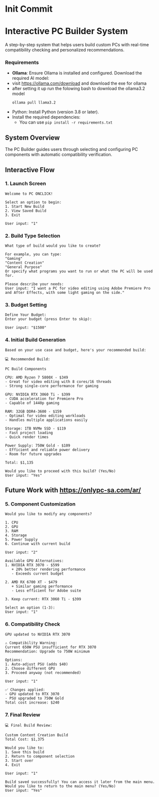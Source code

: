 # Init Commit

# Interactive PC Builder System

A step-by-step system that helps users build custom PCs with real-time compatibility checking and personalized recommendations.


### Requirements

- **Ollama**: Ensure Ollama is installed and configured. Download the required AI model:
- visit https://ollama.com/download and download the exe for ollama
- after setting it up run the folowing bash to download the ollama3.2 model
  ```bash
  ollama pull llama3.2
- Python: Install Python (version 3.8 or later).
- Install the required dependencies:
   - You can use `pip install -r requirements.txt`
## System Overview

The PC Builder guides users through selecting and configuring PC components with automatic compatibility verification.

## Interactive Flow

### 1. Launch Screen
```
Welcome to PC ONCLICK!

Select an option to begin:
1. Start New Build
2. View Saved Build
3. Exit

User input: "1"
```

### 2. Build Type Selection
```
What type of build would you like to create?

For example, you can type:
"Gaming"
"Content Creation"
"General Purpose"
Or specify what programs you want to run or what the PC will be used for.

Please describe your needs:
User input: "I want a PC for video editing using Adobe Premiere Pro and After Effects, with some light gaming on the side."
```

### 3. Budget Setting
```
Define Your Budget:
Enter your budget (press Enter to skip):

User input: "$1500"
```

### 4. Initial Build Generation
```
Based on your use case and budget, here's your recommended build:

💻 Recommended Build:

PC Build Components

CPU: AMD Ryzen 7 5800X - $349
- Great for video editing with 8 cores/16 threads
- Strong single-core performance for gaming

GPU: NVIDIA RTX 3060 Ti - $399
- CUDA acceleration for Premiere Pro
- Capable of 1440p gaming

RAM: 32GB DDR4-3600 - $159
- Optimal for video editing workloads
- Handles multiple applications easily

Storage: 1TB NVMe SSD - $119
- Fast project loading
- Quick render times

Power Supply: 750W Gold - $109
- Efficient and reliable power delivery
- Room for future upgrades

Total: $1,135

Would you like to proceed with this build? (Yes/No)
User input: "Yes"
```




## Future Work with https://onlypc-sa.com/ar/
### 5. Component Customization
```
Would you like to modify any components?

1. CPU
2. GPU
3. RAM
4. Storage
5. Power Supply
6. Continue with current build

User input: "2"

Available GPU Alternatives:
1. NVIDIA RTX 3070 - $599
   + 20% better rendering performance
   - Exceeds current budget

2. AMD RX 6700 XT - $479
   + Similar gaming performance
   - Less efficient for Adobe suite

3. Keep current: RTX 3060 Ti - $399

Select an option (1-3):
User input: "1"
```

### 6. Compatibility Check
```
GPU updated to NVIDIA RTX 3070

⚠️ Compatibility Warning:
Current 650W PSU insufficient for RTX 3070
Recommendation: Upgrade to 750W minimum

Options:
1. Auto-adjust PSU (adds $40)
2. Choose different GPU
3. Proceed anyway (not recommended)

User input: "1"

✅ Changes applied:
- GPU updated to RTX 3070
- PSU upgraded to 750W Gold
Total cost increase: $240
```

### 7. Final Review
```
💻 Final Build Review:

Custom Content Creation Build
Total Cost: $1,375

Would you like to:
1. Save this build
2. Return to component selection
3. Start over
4. Exit

User input: "1"

Build saved successfully! You can access it later from the main menu.
Would you like to return to the main menu? (Yes/No)
User input: "Yes"
```
